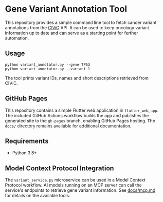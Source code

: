 # Gene Variant Annotation Tool

This repository provides a simple command line tool to fetch cancer variant annotations from the [CIViC](https://civicdb.org/) API.
It can be used to keep oncology variant information up to date and can serve as a starting point for further automation.

## Usage

```
python variant_annotator.py --gene TP53
python variant_annotator.py --variant 1
```

The tool prints variant IDs, names and short descriptions retrieved from CIViC.

## GitHub Pages

This repository contains a simple Flutter web application in `flutter_web_app`.
The included GitHub Actions workflow builds the app and publishes the generated
site to the `gh-pages` branch, enabling GitHub Pages hosting. The `docs/`
directory remains available for additional documentation.

## Requirements

- Python 3.8+

## Model Context Protocol Integration

The `variant_service.py` microservice can be used in a Model Context Protocol
workflow. AI models running on an MCP server can call the service's endpoints to
retrieve gene variant information. See [docs/mcp.md](docs/mcp.md) for details on
the available tools.

